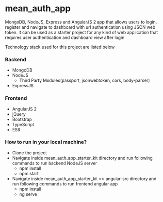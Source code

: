 # mean_auth_app
MongoDB, NodeJS, Express and AngularJS 2 app that allows users to login, register and navigate to dashboard with url authentication using JSON web token. It can be used as a starter project for any kind of web application that requires user authentication and dashboard view after login.

Technology stack used for this project are listed below

### Backend
- MongoDB
- NodeJS
  - Third Party Modules(passport, jsonwebtoken, cors, body-parser)
- ExpressJS

### Frontend
- AngularJS 2
- jQuery
- Bootstrap
- TypeScript
- ES6

### How to run in your local machine?
- Clone the project
- Navigate inside mean_auth_app_starter_kit directory and run following commands to run backend NodeJS server
  - npm install
  - npm start
- Navigate inside mean_auth_app_starter_kit >> angular-src directory and run following commands to run frontend angular app
  - npm install
  - ng serve
